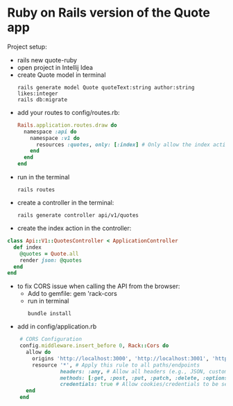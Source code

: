 # Ruby on Rails version of the Quote app

Project setup:
- rails new quote-ruby
- open project in Intellij Idea
- create Quote model in terminal
  ```shell
  rails generate model Quote quoteText:string author:string likes:integer
  rails db:migrate
  ```
- add your routes to config/routes.rb:
  ```ruby
  Rails.application.routes.draw do
    namespace :api do
      namespace :v1 do
        resources :quotes, only: [:index] # Only allow the index action for now
      end
    end
  end
  ```
- run in the terminal
  ```shell
  rails routes
  ```
- create a controller in the terminal:
  ```shell
  rails generate controller api/v1/quotes
  ```
- create the index action in the controller:
```ruby
class Api::V1::QuotesController < ApplicationController
  def index
    @quotes = Quote.all
    render json: @quotes
  end
end
```
- to fix CORS issue when calling the API from the browser:
  - Add to gemfile: gem 'rack-cors
  - run in terminal
    ```shell
    bundle install
    ```
- add in config/application.rb
```ruby
    # CORS Configuration
    config.middleware.insert_before 0, Rack::Cors do
      allow do
        origins 'http://localhost:3000', 'http://localhost:3001', 'http://localhost:3002' # Allowed origins (adjust as needed)
        resource '*', # Apply this rule to all paths/endpoints
                 headers: :any, # Allow all headers (e.g., JSON, custom headers)
                 methods: [:get, :post, :put, :patch, :delete, :options, :head], # Allow specific request methods
                 credentials: true # Allow cookies/credentials to be sent (if API requires this)
      end
    end
```